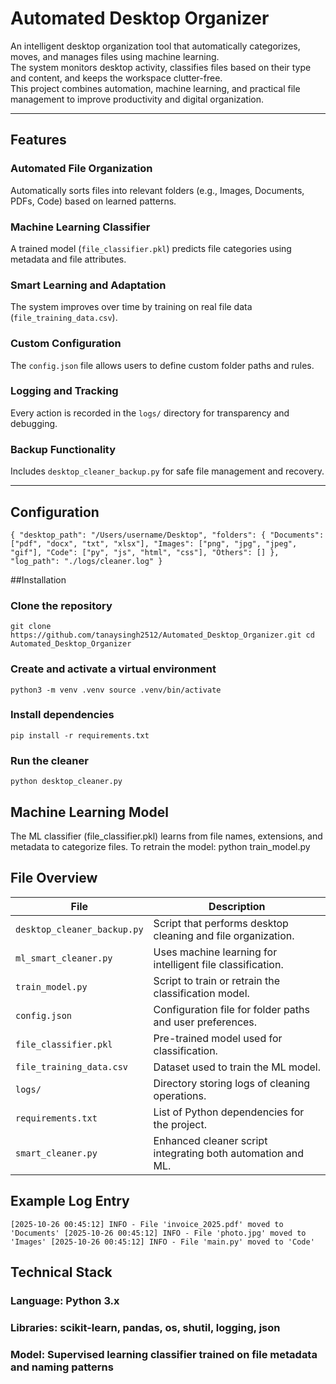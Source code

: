 # Automated Desktop Organizer

An intelligent desktop organization tool that automatically categorizes, moves, and manages files using machine learning.  
The system monitors desktop activity, classifies files based on their type and content, and keeps the workspace clutter-free.  
This project combines automation, machine learning, and practical file management to improve productivity and digital organization.

---

## Features

### Automated File Organization
Automatically sorts files into relevant folders (e.g., Images, Documents, PDFs, Code) based on learned patterns.

### Machine Learning Classifier
A trained model (`file_classifier.pkl`) predicts file categories using metadata and file attributes.

### Smart Learning and Adaptation
The system improves over time by training on real file data (`file_training_data.csv`).

### Custom Configuration
The `config.json` file allows users to define custom folder paths and rules.

### Logging and Tracking
Every action is recorded in the `logs/` directory for transparency and debugging.

### Backup Functionality
Includes `desktop_cleaner_backup.py` for safe file management and recovery.

---

## Configuration

`{
  "desktop_path": "/Users/username/Desktop",
  "folders": {
    "Documents": ["pdf", "docx", "txt", "xlsx"],
    "Images": ["png", "jpg", "jpeg", "gif"],
    "Code": ["py", "js", "html", "css"],
    "Others": []
  },
  "log_path": "./logs/cleaner.log"
}`


##Installation

### Clone the repository
`git clone https://github.com/tanaysingh2512/Automated_Desktop_Organizer.git
cd Automated_Desktop_Organizer`

### Create and activate a virtual environment
`python3 -m venv .venv
source .venv/bin/activate`

### Install dependencies
`pip install -r requirements.txt`

### Run the cleaner
`python desktop_cleaner.py`

## Machine Learning Model

The ML classifier (file_classifier.pkl) learns from file names, extensions, and metadata to categorize files.
To retrain the model:
python train_model.py

## File Overview

| File                        | Description                                                       |
| --------------------------- | ----------------------------------------------------------------- |
| `desktop_cleaner_backup.py` | Script that performs desktop cleaning and file organization. |
| `ml_smart_cleaner.py`       | Uses machine learning for intelligent file classification.        |
| `train_model.py`            | Script to train or retrain the classification model.              |
| `config.json`               | Configuration file for folder paths and user preferences.         |
| `file_classifier.pkl`       | Pre-trained model used for classification.                        |
| `file_training_data.csv`    | Dataset used to train the ML model.                               |
| `logs/`                     | Directory storing logs of cleaning operations.                    |
| `requirements.txt`          | List of Python dependencies for the project.                      |
| `smart_cleaner.py`          | Enhanced cleaner script integrating both automation and ML.       |

## Example Log Entry
`[2025-10-26 00:45:12] INFO - File 'invoice_2025.pdf' moved to 'Documents'
[2025-10-26 00:45:12] INFO - File 'photo.jpg' moved to 'Images'
[2025-10-26 00:45:12] INFO - File 'main.py' moved to 'Code'`

## Technical Stack

### Language: Python 3.x

### Libraries: scikit-learn, pandas, os, shutil, logging, json

### Model: Supervised learning classifier trained on file metadata and naming patterns
